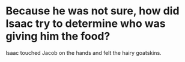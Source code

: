 # Because he was not sure, how did Isaac try to determine who was giving him the food?

Isaac touched Jacob on the hands and felt the hairy goatskins.
